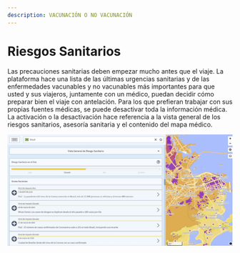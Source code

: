 ```yaml
---
description: VACUNACIÓN O NO VACUNACIÓN
---
```


# Riesgos Sanitarios

Las precauciones sanitarias deben empezar mucho antes que el viaje. La plataforma hace una lista de las últimas urgencias sanitarias y de las enfermedades vacunables y no vacunables más importantes para que usted y sus viajeros, juntamente con un médico, puedan decidir cómo preparar bien el viaje con antelación. Para los que prefieran trabajar con sus propias fuentes médicas, se puede desactivar toda la información médica. La activación o la desactivación hace referencia a la vista general de los riesgos sanitarios, asesoría sanitaria y el contenido del mapa médico.

![](../.gitbook/assets/p44-img01_axa%20%282%29.jpg)

